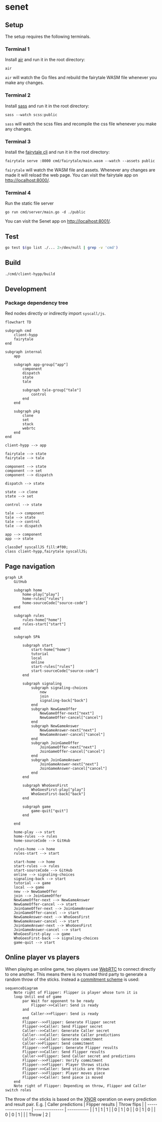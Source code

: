 # senet

## Setup

The setup requires the following terminals.

### Terminal 1

Install [air](https://github.com/cosmtrek/air) and run it in the root directory:

```shell
air
```

`air` will watch the Go files and rebuild the fairytale WASM file whenever you make any changes.

### Terminal 2

Install [sass](https://sass-lang.com/) and run it in the root directory:

```shell
sass --watch scss:public
```

`sass` will watch the scss files and recompile the css file whenever you make any changes.

### Terminal 3

Install the [fairytale cli](https://github.com/macabot/fairytale#cli) and run it in the root directory:

```shell
fairytale serve :8000 cmd/fairytale/main.wasm --watch --assets public
```

`fairytale` will watch the WASM file and assets. Whenever any changes are made it will reload the web page.
You can visit the fairytale app on <http://localhost:8000/>.

### Terminal 4

Run the static file server

```shell
go run cmd/server/main.go -d ./public
```

You can visit the Senet app on <http://localhost:8001/>.

## Test

```sh
go test $(go list ./... 2>/dev/null | grep -v 'cmd')
```

## Build

```sh
./cmd/client-hypp/build
```

## Development

### Package dependency tree

Red nodes directly or indirectly import `syscall/js`.

```mermaid
flowchart TD

subgraph cmd
    client-hypp
    fairytale
end

subgraph internal
    app

    subgraph app-group["app"]
        component
        dispatch
        state
        tale

        subgraph tale-group["tale"]
            control
        end
    end

    subgraph pkg
        clone
        set
        stack
        webrtc
    end
end

client-hypp --> app

fairytale --> state
fairytale --> tale

component --> state
component --> set
component --> dispatch

dispatch --> state

state --> clone
state --> set

control --> state

tale --> component
tale --> state
tale --> control
tale --> dispatch

app --> component
app --> state

classDef syscallJS fill:#f00;
class client-hypp,fairytale syscallJS;
```

## Page navigation

```mermaid
graph LR
    GitHub

    subgraph home
        home-play["play"]
        home-rules["rules"]
        home-sourceCode["source-code"]
    end

    subgraph rules
        rules-home["home"]
        rules-start["start"]
    end

    subgraph SPA

        subgraph start
            start-home["home"]
            tutorial
            local
            online
            start-rules["rules"]
            start-sourceCode["source-code"]
        end

        subgraph signaling
            subgraph signaling-choices
                new
                join
                signaling-back["back"]
            end
            subgraph NewGameOffer
                NewGameOffer-next["next"]
                NewGameOffer-cancel["cancel"]
            end
            subgraph NewGameAnswer
                NewGameAnswer-next["next"]
                NewGameAnswer-cancel["cancel"]
            end
            subgraph JoinGameOffer
                JoinGameOffer-next["next"]
                JoinGameOffer-cancel["cancel"]
            end
            subgraph JoinGameAnswer
                JoinGameAnswer-next["next"]
                JoinGameAnswer-cancel["cancel"]
            end
        end

        subgraph WhoGoesFirst
            WhoGoesFirst-play["play"]
            WhoGoesFirst-back["back"]
        end

        subgraph game
            game-quit["quit"]
        end

    end

    home-play --> start
    home-rules --> rules
    home-sourceCode --> GitHub

    rules-home --> home
    rules-start --> start

    start-home --> home
    start-rules --> rules
    start-sourceCode --> GitHub
    online --> signaling-choices
    signaling-back --> start
    tutorial --> game
    local --> game
    new --> NewGameOffer
    join --> JoinGameOffer
    NewGameOffer-next --> NewGameAnswer
    NewGameOffer-cancel --> start
    JoinGameOffer-next --> JoinGameAnswer
    JoinGameOffer-cancel --> start
    NewGameAnswer-next --> WhoGoesFirst
    NewGameAnswer-cancel --> start
    JoinGameAnswer-next --> WhoGoesFirst
    JoinGameAnswer-cancel --> start
    WhoGoesFirst-play --> game
    WhoGoesFirst-back --> signaling-choices
    game-quit --> start
```

## Online player vs players

When playing an online game, two players use [WebRTC](https://developer.mozilla.org/en-US/docs/Web/API/WebRTC_API) to connect directly to one another.
This means there is no trusted third party to generate a random throw of the sticks.
Instead a [commitment scheme](https://en.wikipedia.org/wiki/Coin_flipping#Telecommunications) is used:

```mermaid
sequenceDiagram
    Note right of Flipper: Flipper is player whose turn it is
    loop Until end of game
        par Wait for opponent to be ready
            Flipper->>Caller: Send is ready
        and
            Caller->>Flipper: Send is ready
        end
        Flipper-->>Flipper: Generate Flipper secret
        Flipper->>Caller: Send Flipper secret
        Caller-->>Caller: Generate Caller secret
        Caller-->>Caller: Generate Caller predictions
        Caller-->>Caller: Generate commitment
        Caller->>Flipper: Send commitment
        Flipper-->>Flipper: Generate Flipper results
        Flipper->>Caller: Send Flipper results
        Caller->>Flipper: Send Caller secret and predictions
        Flipper-->>Flipper: Verify commitment
        Flipper-->>Flipper: Player throws sticks
        Flipper->>Caller: Send sticks are thrown
        Flipper-->>Flipper: Player moves piece
        Flipper->>Caller: Send piece is moved
    end
    Note right of Flipper: Depending on throw, Flipper and Caller switch roles
```

The throw of the sticks is based on the [XNOR](https://en.wikipedia.org/wiki/XNOR_gate) operation on every prediction and result pair.
E.g.
| Caller predictions | Flipper results | Throw flips |
| ------------------ | --------------- | ----------- |
| 1 | 1 | 1 |
| 0 | 1 | 0 |
| 0 | 1 | 0 |
| 0 | 0 | 1 |
| | Throw | 2 |
